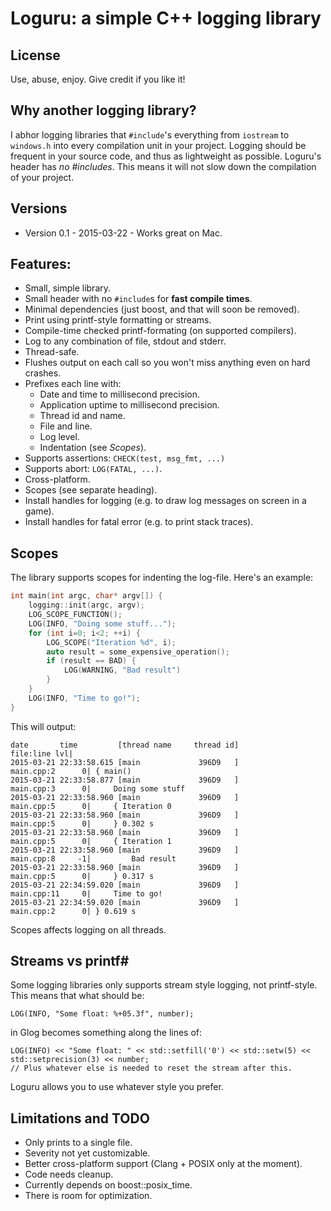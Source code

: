 # Loguru: a simple C++ logging library

## License
Use, abuse, enjoy. Give credit if you like it!

## Why another logging library?
I abhor logging libraries that `#include`'s everything from `iostream` to `windows.h` into every compilation unit in your project. Logging should be frequent in your source code, and thus as lightweight as possible. Loguru's header has *no #includes*. This means it will not slow down the compilation of your project.

## Versions
* Version 0.1 - 2015-03-22 - Works great on Mac.

## Features:
* Small, simple library.
* Small header with no `#include`s for **fast compile times**.
* Minimal dependencies (just boost, and that will soon be removed).
* Print using printf-style formatting or streams.
* Compile-time checked printf-formating (on supported compilers).
* Log to any combination of file, stdout and stderr.
* Thread-safe.
* Flushes output on each call so you won't miss anything even on hard crashes.
* Prefixes each line with:
  * Date and time to millisecond precision.
  * Application uptime to millisecond precision.
  * Thread id and name.
  * File and line.
  * Log level.
  * Indentation (see *Scopes*).
* Supports assertions: `CHECK(test, msg_fmt, ...)`
* Supports abort: `LOG(FATAL, ...)`.
* Cross-platform.
* Scopes (see separate heading).
* Install handles for logging (e.g. to draw log messages on screen in a game).
* Install handles for fatal error (e.g. to print stack traces).



## Scopes
The library supports scopes for indenting the log-file. Here's an example:

``` C++
int main(int argc, char* argv[]) {
	logging::init(argc, argv);
	LOG_SCOPE_FUNCTION();
	LOG(INFO, "Doing some stuff...");
	for (int i=0; i<2; ++i) {
		LOG_SCOPE("Iteration %d", i);
		auto result = some_expensive_operation();
		if (result == BAD) {
			LOG(WARNING, "Bad result")
		}
	}
	LOG(INFO, "Time to go!");
}
```

This will output:

```
date       time         [thread name     thread id]                 file:line lvl|
2015-03-21 22:33:58.615 [main             396D9   ]             main.cpp:2      0| { main()
2015-03-21 22:33:58.877 [main             396D9   ]             main.cpp:3      0|     Doing some stuff
2015-03-21 22:33:58.960 [main             396D9   ]             main.cpp:5      0|     { Iteration 0
2015-03-21 22:33:58.960 [main             396D9   ]             main.cpp:5      0|     } 0.302 s
2015-03-21 22:33:58.960 [main             396D9   ]             main.cpp:5      0|     { Iteration 1
2015-03-21 22:33:58.960 [main             396D9   ]             main.cpp:8     -1|         Bad result
2015-03-21 22:33:58.960 [main             396D9   ]             main.cpp:5      0|     } 0.317 s
2015-03-21 22:34:59.020 [main             396D9   ]             main.cpp:11     0|     Time to go!
2015-03-21 22:34:59.020 [main             396D9   ]             main.cpp:2      0| } 0.619 s
```

Scopes affects logging on all threads.



## Streams vs printf#
Some logging libraries only supports stream style logging, not printf-style. This means that what should be:

```
LOG(INFO, "Some float: %+05.3f", number);
```

in Glog becomes something along the lines of:

```
LOG(INFO) << "Some float: " << std::setfill('0') << std::setw(5) << std::setprecision(3) << number;
// Plus whatever else is needed to reset the stream after this.
```

Loguru allows you to use whatever style you prefer.


## Limitations and TODO
* Only prints to a single file.
* Severity not yet customizable.
* Better cross-platform support (Clang + POSIX only at the moment).
* Code needs cleanup.
* Currently depends on boost::posix_time.
* There is room for optimization.

